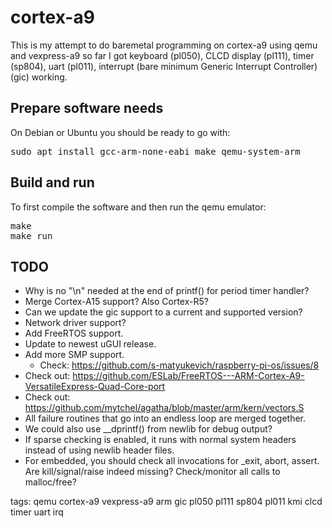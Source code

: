# cortex-a9

This is my attempt to do baremetal programming on cortex-a9 using qemu and vexpress-a9
so far I got keyboard (pl050), CLCD display (pl111), timer (sp804), uart (pl011), interrupt (bare minimum Generic Interrupt Controller) (gic) working.


## Prepare software needs

On Debian or Ubuntu you should be ready to go with:
<pre>
sudo apt install gcc-arm-none-eabi make qemu-system-arm
</pre>


## Build and run

To first compile the software and then run the qemu emulator:
<pre>
make
make run
</pre>


## TODO

- Why is no "\n" needed at the end of printf() for period timer handler?
- Merge Cortex-A15 support? Also Cortex-R5?
- Can we update the gic support to a current and supported version?
- Network driver support?
- Add FreeRTOS support.
- Update to newest uGUI release.
- Add more SMP support.
   - Check: <https://github.com/s-matyukevich/raspberry-pi-os/issues/8>
- Check out: <https://github.com/ESLab/FreeRTOS---ARM-Cortex-A9-VersatileExpress-Quad-Core-port>
- Check out: <https://github.com/mytchel/agatha/blob/master/arm/kern/vectors.S>
- All failure routines that go into an endless loop are merged together.
- We could also use __dprintf() from newlib for debug output?
- If sparse checking is enabled, it runs with normal system headers instead of using
  newlib header files.
- For embedded, you should check all invocations for _exit, abort, assert.
  Are kill/signal/raise indeed missing?
  Check/monitor all calls to malloc/free?

tags: qemu cortex-a9 vexpress-a9 arm gic pl050 pl111 sp804 pl011 kmi clcd timer uart irq
